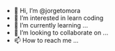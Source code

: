 - 👋 Hi, I’m @jorgetomora
- 👀 I’m interested in learn coding
- 🌱 I’m currently learning ...
- 💞️ I’m looking to collaborate on ...
- 📫 How to reach me ...

<!---
jorgetomora/jorgetomora is a ✨ special ✨ repository because its `README.md` (this file) appears on your GitHub profile.
You can click the Preview link to take a look at your changes.
--->
